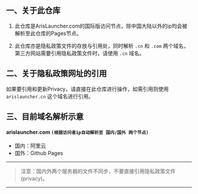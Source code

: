 ## 一、关于此仓库

1. 此仓库是ArisLauncher.com的国际版访问节点，除中国大陆以外的ip均会被解析至此仓库的Pages节点。

2. 此仓库亦是隐私政策文件的存放与引用处，同时解析 `.cn` 和 `.com` 两个域名，第三方网站需要引用隐私政策文件时，请使用 `.cn` 域名。

## 二、关于隐私政策网址的引用

如果要引用和更新Privacy，请直接在此仓库进行操作，如需引用则使用 `arislauncher.cn` 这个域名进行引用。

## 三、目前域名解析示意

#### arislauncher.com `(根据访问者ip自动解析至 国内/国外 两个节点)`
- 国内：阿里云
- 国外：Github Pages


---


> 注意：国内外两个服务器的文件不同步，不要直接引用隐私政策文件(privacy)。

---

